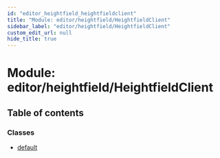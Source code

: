 ```yaml
---
id: "editor_heightfield_heightfieldclient"
title: "Module: editor/heightfield/HeightfieldClient"
sidebar_label: "editor/heightfield/HeightfieldClient"
custom_edit_url: null
hide_title: true
---
```


# Module: editor/heightfield/HeightfieldClient

## Table of contents

### Classes

- [default](../classes/editor_heightfield_heightfieldclient.default.md)

